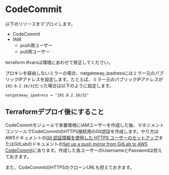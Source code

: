 # CodeCommit

以下のリソースをデプロイします。

- CodeCommit
- IAM
  - push用ユーザー
  - pull用ユーザー

terraform.tfvarsは環境にあわせて修正してください。

プロキシを経由しないミラーの場合、natgateway_ipadressにはミラー元のパブリックIPアドレスを設定します。たとえば、ミラー元のパブリックIPアドレスが`192.0.2.10/32`だった場合は以下のように設定します。

```
natgateway_ipadress = "192.0.2.10/32"
```

## Terraformデプロイ後にすること

CodeCommitモジュールで本番環境にIAMユーザーを作成した後、マネジメントコンソールでCodeCommitのHTTPS接続用のGit認証を作成します。やり方はAWSドキュメントの[Git 認証情報を使用した HTTPS ユーザーのセットアップ](https://docs.aws.amazon.com/ja_jp/codecommit/latest/userguide/setting-up-gc.html#setting-up-gc-iam)またはGitLabのドキュメントの[Set up a push mirror from GitLab to AWS CodeCommit](https://docs.gitlab.com/ee/user/project/repository/mirror/push.html#set-up-a-push-mirror-from-gitlab-to-aws-codecommit)にあります。作成した各ユーザーのUsernameとPasswordは控えておきます。

また、CodeCommitのHTTPSのクローンURLも控えておきます。
